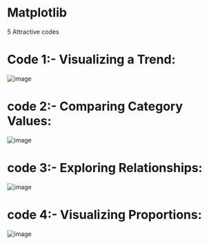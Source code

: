 # Matplotlib
5 Attractive codes 

# Code 1:-  Visualizing a Trend:
![image](https://github.com/user-attachments/assets/84cea15d-6256-4a9b-8b9a-02c9adf0917f)

# code 2:- Comparing Category Values:
![image](https://github.com/user-attachments/assets/3d9638c0-a76e-46de-aaf4-a15d009a3845)

# code 3:- Exploring Relationships:
![image](https://github.com/user-attachments/assets/cccfbff1-5442-4f70-ac22-e4e933726c06)

# code 4:- Visualizing Proportions:
![image](https://github.com/user-attachments/assets/c7c11390-f2a5-496d-a828-fb4cfc1382d7)
